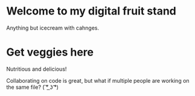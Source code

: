 # Welcome to my digital fruit stand
Anything but icecream with cahnges.

# Get veggies here

Nutritious and delicious!

Collaborating on code is great, but what if multiple people are working on the same file? ( ͠° ͟ʖ ͡°)
